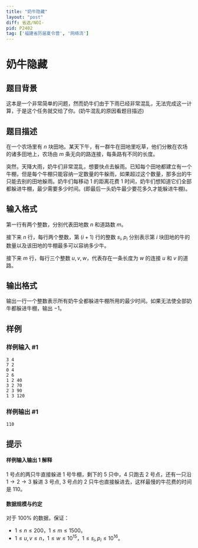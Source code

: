 ```yaml
---
title: "奶牛隐藏"
layout: "post"
diff: 省选/NOI-
pid: P2402
tag: ['福建省历届夏令营', '网络流']
---
```

# 奶牛隐藏
## 题目背景

这本是一个非常简单的问题，然而奶牛们由于下雨已经非常混乱，无法完成这一计算，于是这个任务就交给了你。(奶牛混乱的原因看题目描述)

## 题目描述

在一个农场里有 $n$ 块田地。某天下午，有一群牛在田地里吃草，他们分散在农场的诸多田地上，农场由 $m$ 条无向的路连接，每条路有不同的长度。

突然，天降大雨，奶牛们非常混乱，想要快点去躲雨。已知每个田地都建立有一个牛棚，但是每个牛棚只能容纳一定数量的牛躲雨，如果超过这个数量，那多出的牛只能去别的田地躲雨。奶牛们每移动 $1$ 的距离花费 $1$ 时间，奶牛们想知道它们全部都躲进牛棚，最少需要多少时间。(即最后一头奶牛最少要花多久才能躲进牛棚)。

## 输入格式

第一行有两个整数，分别代表田地数 $n$ 和道路数 $m$。

接下来 $n$ 行，每行两个整数，第 $(i + 1)$ 行的整数 $s_i, p_i$ 分别表示第 $i$ 块田地的牛的数量以及该田地的牛棚最多可以容纳多少牛。

接下来 $m$ 行，每行三个整数 $u, v, w$，代表存在一条长度为 $w$ 的连接 $u$ 和 $v$ 的道路。

## 输出格式

输出一行一个整数表示所有奶牛全都躲进牛棚所用的最少时间。如果无法使全部奶牛都躲进牛棚，输出 $-1$。

## 样例

### 样例输入 #1
```
3 4 
7 2 
0 4 
2 6 
1 2 40 
3 2 70 
2 3 90 
1 3 120

```
### 样例输出 #1
```
110
```
## 提示

#### 样例输入输出 1 解释

$1$ 号点的两只牛直接躲进 $1$ 号牛棚，剩下的 $5$ 只中，$4$ 只跑去 $2$ 号点，还有一只沿 $1 \to 2 \to 3$ 躲进 $3$ 号点, $3$ 号点的 $2$ 只牛也直接躲进去，这样最慢的牛花费的时间是 $110$。

#### 数据规模与约定

对于 $100\%$ 的数据，保证：
- $1 \leq n \leq 200$，$1 \leq m \leq 1500$。
- $1 \leq u, v \leq n$，$1 \leq w \leq 10^{15}$，$1 \leq s_i, p_i \leq 10^{16}$。

